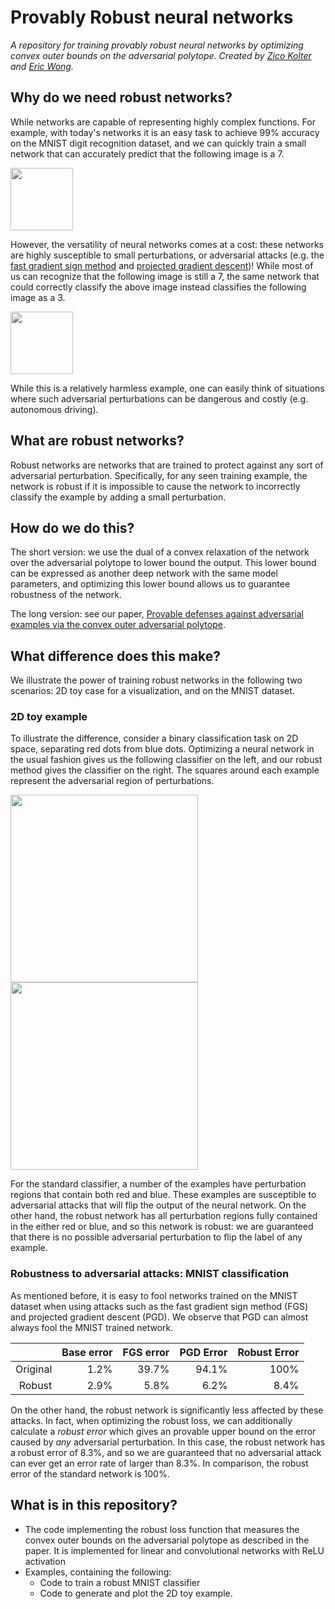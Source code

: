 # Provably Robust neural networks

*A repository for training provably robust neural networks by optimizing
convex outer bounds on the adversarial polytope. Created by [Zico Kolter](http://zicokolter.com) and [Eric Wong](https://riceric22.github.io).*

## Why do we need robust networks? 
While networks are capable of representing highly complex functions. For
example, with today's networks it is an easy task to achieve 99% accuracy on
the MNIST digit recognition dataset, and we can quickly train a small network
that can accurately predict that the following image is a 7.

<img src="https://github.com/locuslab/convex_adversarial.release/blob/master/images/seven.png" width="100">

However, the versatility of neural networks comes at a cost: these networks
are highly susceptible to small perturbations, or adversarial attacks (e.g. the [fast gradient sign method](https://arxiv.org/abs/1412.6572) and [projected gradient descent](https://arxiv.org/abs/1706.06083))! While
most of us can recognize that the following image is still a 7, the same
network that could correctly classify the above image instead classifies 
the following image as a 3.

<img src="https://github.com/locuslab/convex_adversarial.release/blob/master/images/seven_adversarial.png" width="100">

While this is a relatively harmless example, one can easily think of
situations where such adversarial perturbations can be dangerous and costly
(e.g. autonomous driving). 

## What are robust networks? 
Robust networks are networks that are trained to protect against any sort of
adversarial perturbation. Specifically, for any seen training example, the
network is robust if it is impossible to cause the network to incorrectly
classify the example by adding a small perturbation.

## How do we do this? 
The short version: we use the dual of a convex relaxation of the network over
the adversarial polytope to lower bound the output. This lower bound can be
expressed as another deep network with the same model parameters, and
optimizing this lower bound allows us to guarantee robustness of the network.

The long version: see our paper, [Provable defenses against adversarial examples via the convex outer adversarial polytope](https://arxiv.org/abs/1711.00851). 

## What difference does this make? 
We illustrate the power of training robust networks in the following two scenarios: 2D toy case for a visualization, and on the MNIST dataset. 

### 2D toy example
To illustrate the difference, consider a binary classification task on 2D
space, separating red dots from blue dots. Optimizing a neural network in the
usual fashion gives us the following classifier on the left, and our robust
method gives the classifier on the right. The squares around each example
represent the adversarial region of perturbations.

<p float="left">
<img src="https://github.com/locuslab/convex_adversarial.release/blob/master/images/normal_trained.png" width="300">
<img src="https://github.com/locuslab/convex_adversarial.release/blob/master/images/robust_trained.png" width="300">
</p>

For the standard classifier, a number of the examples have perturbation
regions that contain both red and blue. These examples are susceptible to
adversarial attacks that will flip the output of the neural network. On the
other hand, the robust network has all perturbation regions fully contained in
the either red or blue, and so this network is robust: we are guaranteed that
there is no possible adversarial perturbation to flip the label of any
example.

### Robustness to adversarial attacks: MNIST classification
As mentioned before, it is easy to fool networks trained on the MNIST dataset 
when using attacks such as the fast gradient sign method (FGS) and projected gradient descent (PGD). We observe that PGD can almost always fool the MNIST trained network. 

|          | Base error | FGS error | PGD Error | Robust Error |
| --------:| ----------:|----------:| ---------:| ------------:|
| Original |       1.2% |     39.7% |     94.1% |         100% |
|   Robust |       2.9% |      5.8% |      6.2% |         8.4% |

On the other hand, the robust network is significantly less affected by these
attacks. In fact, when optimizing the robust loss, we can additionally
calculate a *robust error* which gives an provable upper bound on the error
caused by *any* adversarial perturbation. In this case, the robust network has
a robust error of 8.3%, and so we are guaranteed that no adversarial attack
can ever get an error rate of larger than 8.3%. In comparison, the robust
error of the standard network is 100%. 

<!-- We can also visualize the difference in how these networks train. Again, the
standard network is on the left and the robustly trained network is on the
right. The standard network quickly learns a classifier with high accuracy by greedily ex but
obviously doesn't care about the label of the regions around each example,
whereas the robustly trained network is more cautious and tries to ensure
robustness.

<p float="left">
<img src="https://github.com/locuslab/convex_adversarial.release/blob/master/images/normal.gif" width="300">
<img src="https://github.com/locuslab/convex_adversarial.release/blob/master/images/robust.gif" width="300">
</p> -->

## What is in this repository? 
+ The code implementing the robust loss function that measures the convex
  outer bounds on the adversarial polytope as described in the paper. It is
  implemented for linear and convolutional networks with ReLU activation
+ Examples, containing the following: 
  + Code to train a robust MNIST classifier
  + Code to generate and plot the 2D toy example.
